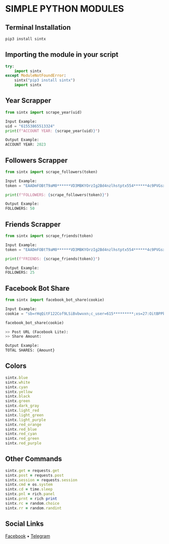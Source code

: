 # SIMPLE PYTHON MODULES

## Terminal Installation
```ruby
pip3 install sintx
```

## Importing the module in your script
```python
try:
    import sintx
except ModuleNotFoundError:
    sintx("pip3 install sintx")
    import sintx
```

## Year Scrapper
```python
from sintx import scrape_year(uid)

Input Example:
uid = "61553865513324"
print(f"ACCOUNT YEAR: {scrape_year(uid)}")

Output Example:
ACCOUNT YEAR: 2023
```

## Followers Scrapper
```python
from sintx import scrape_followers(token)

Input Example:
token = "EAADmFOBtT9aM0******VD3MBKYOrzIg2Bd4nzlhstptx554******4c9PVGsx4R9JU89a7iy0GybnUZBLrIUy0wIEsIhuh2k2XNvTYOfZAGnY4Hp*******CxknZBq1L8427X2aBIDpbntW5XGXzqNzPBwNElztX5qF*****ZA68vrx1NQZDZD"

print(f"FOLLOWERS: {scrape_followers(token)}")

Output Example:
FOLLOWERS: 50
```

## Friends Scrapper
```python
from sintx import scrape_friends(token)

Input Example:
token = "EAADmFOBtT9aM0******VD3MBKYOrzIg2Bd4nzlhstptx554******4c9PVGsx4R9JU89a7iy0GybnUZBLrIUy0wIEsIhuh2k2XNvTYOfZAGnY4Hp*******CxknZBq1L8427X2aBIDpbntW5XGXzqNzPBwNElztX5qF*****ZA68vrx1NQZDZD"

print(f"FRIENDS: {scrape_friends(token)}")

Output Example:
FOLLOWERS: 25
```

## Facebook Bot Share
```python
from sintx import facebook_bot_share(cookie)

Input Example:
cookie = "sb=rHqQitF122Cof9LSiBvbwvxn;c_user=615*********;xs=27:OitBPPbCSRrJzw:2:1704337930:-1:-1;fr=0uzdQRC6eI5dVTlx0.AWWk_wMZy4u8nUSgOUGOemr213Q.BlliIK..AAA.0.0.BlliIK.AWWC1AoHIY8;datr=CiKWZQ67fwjb4WdLtZ2vK0E9"

facebook_bot_share(cookie)

>> Post URL (Facebook Lite):
>> Share Amount:

Output Example:
TOTAL SHARES: {Amount}
```

## Colors
```ruby
sintx.blue
sintx.white
sintx.cyan
sintx.yellow
sintx.black
sintx.green
sintx.dark_gray
sintx.light_red
sintx.light_green
sintx.light_purple
sintx.red_orange
sintx.red_blue
sintx.red_cyan
sintx.red_green
sintx.red_purple
```

## Other Commands
```ruby
sintx.get = requests.get
sintx.post = requests.post
sintx.session = requests.session
sintx.cmd = os.system
sintx.cd = time.sleep
sintx.pnl = rich.panel
sintx.prnt = rich print
sintx.rc = random.choice
sintx.rr = random.randint
```

## Social Links
[Facebook](https://facebook.com/sintxcs) • [Telegram](https://t.me/syntxcs)
